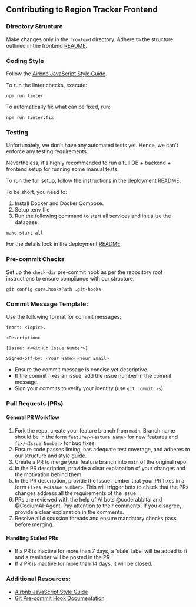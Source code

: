 ## Contributing to Region Tracker Frontend

### Directory Structure
Make changes only in the `frontend` directory. Adhere to the structure outlined in the frontend [README](./README.md).

### Coding Style
Follow the [Airbnb JavaScript Style Guide](https://github.com/airbnb/javascript).

To run the linter checks, execute:
```shell
npm run linter
```

To automatically fix what can be fixed, run:
```shell
npm run linter:fix
```

### Testing

Unfortunately, we don't have any automated tests yet. Hence, we can't enforce any testing requirements.

Nevertheless, it's highly recommended to run a full DB + backend + frontend setup for running some manual tests.

To run the full setup, follow the instructions in the deployment [README](../deployment/README.md).

To be short, you need to:
1. Install Docker and Docker Compose.
2. Setup .env file
3. Run the following command to start all services and initialize the database:
```shell
make start-all
```
For the details look in the deployment [README](../deployment/README.md).

### Pre-commit Checks
Set up the `check-dir` pre-commit hook as per the repository root instructions to ensure compliance with our structure.

```shell
git config core.hooksPath .git-hooks
```

### Commit Message Template:
Use the following format for commit messages:
  ```
  front: <Topic>.

  <Description>

  [Issue: #<GitHub Issue Number>]

  Signed-off-by: <Your Name> <Your Email>
  ```
- Ensure the commit message is concise yet descriptive.
- If the commit fixes an issue, add the issue number in the commit message.
- Sign your commits to verify your identity (use `git commit -s`).

### Pull Requests (PRs)

#### General PR Workflow

1. Fork the repo, create your feature branch from `main`. Branch name should be in the form `feature/<Feature Name>` for new features and `fix/<Issue Number>` for bug fixes.
2. Ensure code passes linting, has adequate test coverage, and adheres to our structure and style guide.
3. Create a PR to merge your feature branch into `main` of the original repo.
4. In the PR description, provide a clear explanation of your changes and the motivation behind them.
5. In the PR description, provide the Issue number that your PR fixes in a form `Fixes #<Issue Number>`.
   This will trigger bots to check that the PRs changes address all the requirements of the issue.
6. PRs are reviewed with the help of AI bots @coderabbitai and @CodiumAI-Agent. Pay attention to their comments. If you disagree, provide a clear explanation in the comments.
7. Resolve all discussion threads and ensure mandatory checks pass before merging.

#### Handling Stalled PRs
- If a PR is inactive for more than 7 days, a 'stale' label will be added to it and a reminder will be posted in the PR.
- If a PR is inactive for more than 14 days, it will be closed.

### Additional Resources:
- [Airbnb JavaScript Style Guide](https://github.com/airbnb/javascript)
- [Git Pre-commit Hook Documentation](https://git-scm.com/book/en/v2/Customizing-Git-Git-Hooks)
